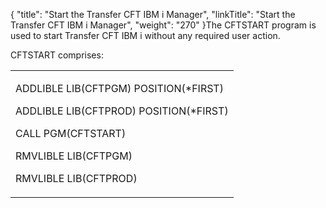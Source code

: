 {
    "title": "Start the Transfer CFT IBM i Manager",
    "linkTitle": "Start the Transfer CFT IBM i Manager",
    "weight": "270"
}The CFTSTART program is used to start Transfer CFT IBM i without any required user action.

CFTSTART comprises:

<table cellspacing="0">
   <col/>
   <tbody>
      <tr>
         <td>
            <p>ADDLIBLE LIB(CFTPGM) POSITION(*FIRST)</p>
            <p>ADDLIBLE LIB(CFTPROD) POSITION(*FIRST)</p>
            <p>CALL PGM(CFTSTART)</p>
            <p>RMVLIBLE LIB(CFTPGM)</p>
            <p>RMVLIBLE LIB(CFTPROD)</p>
         </td>
      </tr>
   </tbody>
</table>
